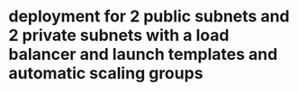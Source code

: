 # deployment for 2 public subnets and 2 private subnets with a load balancer and launch templates and automatic scaling groups
